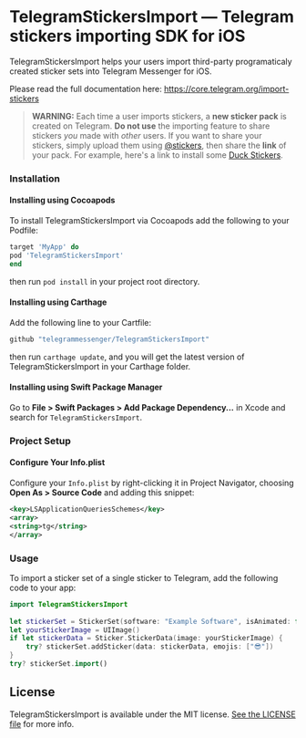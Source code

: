 # TelegramStickersImport — Telegram stickers importing SDK for iOS
 
TelegramStickersImport helps your users import third-party programaticaly created sticker sets into Telegram Messenger for iOS.

Please read the full documentation here: https://core.telegram.org/import-stickers

>**WARNING:** Each time a user imports stickers, a **new sticker pack** is created on Telegram. **Do not use** the importing feature to share stickers *you* made with *other* users. If you want to share your stickers, simply upload them using [@stickers](https://t.me/stickers), then share the **link** of your pack. For example, here's a link to install some [Duck Stickers](https://t.me/addstickers/UtyaDuck).
 
### Installation
 
#### Installing using Cocoapods
To install TelegramStickersImport via Cocoapods add the following to your Podfile:
```ruby
target 'MyApp' do
pod 'TelegramStickersImport' 
end
```
then run `pod install` in your project root directory.
 
#### Installing using Carthage
Add the following line to your Cartfile:
```ruby
github "telegrammessenger/TelegramStickersImport"
```
then run `carthage update`, and you will get the latest version of TelegramStickersImport in your Carthage folder.
 
#### Installing using Swift Package Manager
Go to **File > Swift Packages > Add Package Dependency...** in Xcode and search for `TelegramStickersImport`.
 
### Project Setup
#### Configure Your Info.plist
Configure your `Info.plist` by right-clicking it in Project Navigator, choosing **Open As > Source Code** and adding this snippet:  
```xml
<key>LSApplicationQueriesSchemes</key>
<array>
<string>tg</string>
</array>
```
 
### Usage
To import a sticker set of a single sticker to Telegram, add the following code to your app:  
```swift
import TelegramStickersImport
 
let stickerSet = StickerSet(software: "Example Software", isAnimated: false)
let yourStickerImage = UIImage()
if let stickerData = Sticker.StickerData(image: yourStickerImage) {
    try? stickerSet.addSticker(data: stickerData, emojis: ["😎"])
}
try? stickerSet.import()
```
 
## License
 
TelegramStickersImport is available under the MIT license. [See the LICENSE file](LICENSE) for more info.
